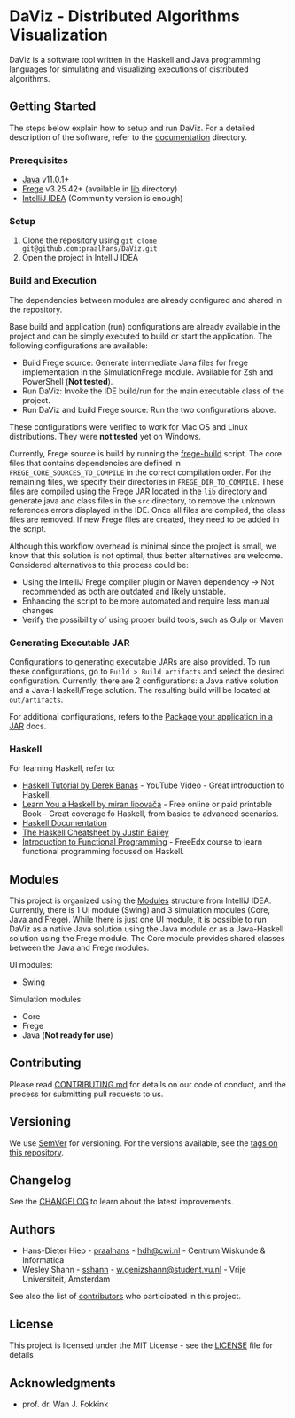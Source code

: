 # DaViz - Distributed Algorithms Visualization

DaViz is a software tool written in the Haskell and Java programming languages for simulating and visualizing executions of distributed algorithms.

## Getting Started

The steps below explain how to setup and run DaViz. For a detailed description of the software, refer to the [documentation](doc) directory.

### Prerequisites

- [Java](https://www.oracle.com/java/technologies/javase-downloads.html) v11.0.1+
- [Frege](https://github.com/Frege/frege) v3.25.42+ (available in [lib](lib/) directory)
- [IntelliJ IDEA](https://www.jetbrains.com/idea/) (Community version is enough)

### Setup

1. Clone the repository using `git clone git@github.com:praalhans/DaViz.git`
1. Open the project in IntelliJ IDEA 

### Build and Execution

The dependencies between modules are already configured and shared in the repository.

Base build and application (run) configurations are already available in the project and can be simply executed to build or start the application. The following configurations are available:

- Build Frege source: Generate intermediate Java files for frege implementation in the SimulationFrege module. Available for Zsh and PowerShell (**Not tested**). 
- Run DaViz: Invoke the IDE build/run for the main executable class of the project.
- Run DaViz and build Frege source: Run the two configurations above. 

These configurations were verified to work for Mac OS and Linux distributions. They were **not tested** yet on Windows.

Currently, Frege source is build by running the [frege-build](scripts/build-frege.sh) script. The core files that contains dependencies are defined in `FREGE_CORE_SOURCES_TO_COMPILE` in the correct compilation order. For the remaining files, we specify their directories in `FREGE_DIR_TO_COMPILE`. These files are compiled using the Frege JAR located in the `lib` directory and generate java and class files in the `src` directory, to remove the unknown references errors displayed in the IDE. Once all files are compiled, the class files are removed. If new Frege files are created, they need to be added in the script.

Although this workflow overhead is minimal since the project is small, we know that this solution is not optimal, thus better alternatives are welcome. Considered alternatives to this process could be:

- Using the IntelliJ Frege compiler plugin or Maven dependency &#8594; Not recommended as both are outdated and likely unstable.
- Enhancing the script to be more automated and require less manual changes
- Verify the possibility of using proper build tools, such as Gulp or Maven

### Generating Executable JAR

Configurations to generating executable JARs are also provided. To run these configurations, go to `Build > Build artifacts` and select the desired configuration. Currently, there are 2 configurations: a Java native solution and a Java-Haskell/Frege solution. The resulting build will be located at `out/artifacts`.

For additional configurations, refers to the [Package your application in a JAR](https://www.jetbrains.com/help/idea/packaging-a-module-into-a-jar-file.html) docs.

### Haskell

For learning Haskell, refer to:

- [Haskell Tutorial by Derek Banas](https://www.youtube.com/watch?v=02_H3LjqMr8) - YouTube Video - Great introduction to Haskell.
- [Learn You a Haskell by miran lipovača](http://learnyouahaskell.com/) - Free online or paid printable Book - Great coverage fo Haskell, from basics to advanced scenarios.
- [Haskell Documentation](https://www.haskell.org/documentation/)
- [The Haskell Cheatsheet by Justin Bailey](https://cheatsheet.codeslower.com/)
- [Introduction to Functional Programming](https://courses.edx.org/courses/course-v1:DelftX+FP101x+3T2015/course/) - FreeEdx course to learn functional programming focused on Haskell.

## Modules

This project is organized using the [Modules](https://www.jetbrains.com/help/idea/creating-and-managing-modules.html) structure from IntelliJ IDEA. Currently, there is 1 UI module (Swing) and 3 simulation modules (Core, Java and Frege). While there is just one UI module, it is possible to run DaViz as a native Java solution using the Java module or as a Java-Haskell solution using the Frege module. The Core module provides shared classes between the Java and Frege modules.

UI modules:

- Swing

Simulation modules:

- Core
- Frege
- Java (**Not ready for use**)

## Contributing

Please read [CONTRIBUTING.md](CONTRIBUTING.md) for details on our code of conduct, and the process for submitting pull requests to us.

## Versioning

We use [SemVer](http://semver.org/) for versioning. For the versions available, see the [tags on this repository](https://github.com/praalhans/DaViz/tags). 


## Changelog

See the [CHANGELOG](CHANGELOG.md) to learn about the latest improvements.

## Authors

- Hans-Dieter Hiep - [praalhans](https://github.com/praalhans) - <hdh@cwi.nl> - Centrum Wiskunde & Informatica
- Wesley Shann - [sshann](https://github.com/sshann) - <w.genizshann@student.vu.nl> - Vrije Universiteit, Amsterdam

See also the list of [contributors](https://github.com/praalhans/DaViz/graphs/contributors) who participated in this project.

## License

This project is licensed under the MIT License - see the [LICENSE](LICENSE) file for details

## Acknowledgments

- prof. dr. Wan J. Fokkink
